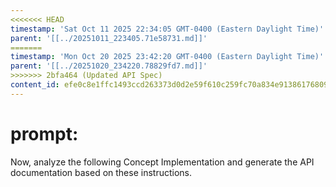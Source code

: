 ```yaml
---
<<<<<<< HEAD
timestamp: 'Sat Oct 11 2025 22:34:05 GMT-0400 (Eastern Daylight Time)'
parent: '[[../20251011_223405.71e58731.md]]'
=======
timestamp: 'Mon Oct 20 2025 23:42:20 GMT-0400 (Eastern Daylight Time)'
parent: '[[../20251020_234220.78829fd7.md]]'
>>>>>>> 2bfa464 (Updated API Spec)
content_id: efe0c8e1ffc1493ccd263373d0d2e59f610c259fc70a834e9138617680946d63
---
```


# prompt:

Now, analyze the following Concept Implementation and generate the API documentation based on these instructions.
